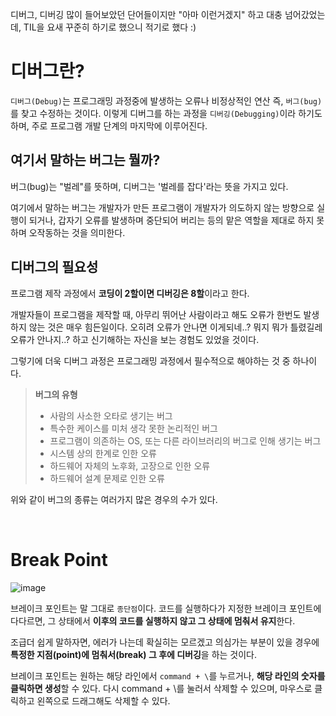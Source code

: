 디버그, 디버깅 많이 들어보았던 단어들이지만 "아마 이런거겠지" 하고 대충 넘어갔었는데, TIL을 요새 꾸준히 하기로 했으니 적기로 했다 :)

# 디버그란?
`디버그(Debug)`는 프로그래밍 과정중에 발생하는 오류나 비정상적인 연산 즉, `버그(bug)`를 찾고 수정하는 것이다.
이렇게 디버그를 하는 과정을 `디버깅(Debugging)`이라 하기도 하며, 주로 프로그램 개발 단계의 마지막에 이루어진다.

## 여기서 말하는 버그는 뭘까?
버그(bug)는 "벌레"를 뜻하며, 디버그는 '벌레를 잡다'라는 뜻을 가지고 있다.

여기에서 말하는 버그는 개발자가 만든 프로그램이 개발자가 의도하지 않는 방향으로 실행이 되거나, 갑자기 오류를 발생하며 중단되어 버리는 등의 
맡은 역할을 제대로 하지 못하며 오작동하는 것을 의미한다.

## 디버그의 필요성
프로그램 제작 과정에서 **코딩이 2할이면 디버깅은 8할**이라고 한다. 

개발자들이 프로그램을 제작할 때, 아무리 뛰어난 사람이라고 해도 오류가 한번도 발생하지 않는 것은 매우 힘든일이다. 
오히려 오류가 안나면 이게되네..? 뭐지 뭐가 틀렸길레 오류가 안나지..? 하고 신기해하는 자신을 보는 경험도 있었을 것이다.

그렇기에 더욱 디버그 과정은 프로그래밍 과정에서 필수적으로 해야하는 것 중 하나이다.


> **버그의 유형**
> - 사람의 사소한 오타로 생기는 버그
> - 특수한 케이스를 미처 생각 못한 논리적인 버그
> - 프로그램이 의존하는 OS, 또는 다른 라이브러리의 버그로 인해 생기는 버그
> - 시스템 상의 한계로 인한 오류
> - 하드웨어 자체의 노후화, 고장으로 인한 오류
> - 하드웨어 설계 문제로 인한 오류

위와 같이 버그의 종류는 여러가지 많은 경우의 수가 있다.

<br>


# Break Point
![image](https://user-images.githubusercontent.com/59376200/131356652-60312624-00f6-454f-95ea-7ab47d61c529.png)

브레이크 포인트는 말 그대로 `종단점`이다. 코드를 실행하다가 지정한 브레이크 포인트에 다다르면, 그 상태에서 **이후의 코드를 실행하지 않고 그 상태에 멈춰서 유지**한다. 

조급더 쉽게 말하자면, 에러가 나는데 확실히는 모르겠고 의심가는 부분이 있을 경우에 **특정한 지점(point)에 멈춰서(break) 그 후에 디버깅**을 하는 것이다.

브레이크 포인트는 원하는 해당 라인에서 `command + \`를 누르거나, **해당 라인의 숫자를 클릭하면 생성**할 수 있다. 다시 command + \를 눌러서 삭제할 수 있으며, 마우스로 클릭하고 왼쪽으로 드래그해도 삭제할 수 있다.